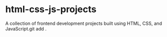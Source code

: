 # html-css-js-projects
A collection of frontend development projects built using HTML, CSS, and JavaScript.git add .
